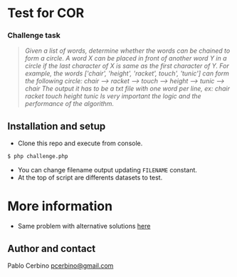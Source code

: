 # Test for COR

### Challenge task

>  *Given a list of words, determine whether the words can be chained to form a circle. A word X can be placed in front of another word Y in a circle if the last character of X is same as the first character of Y.
For example, the words ['chair', 'height', 'racket', touch', 'tunic'] can form the following circle:
chair --> racket --> touch --> height --> tunic --> chair
The output it has to be a txt file with one word per line, ex:
chair racket touch height tunic
Is very important the logic and the performance of the algorithm.*

## Installation and setup

- Clone this repo and execute from console.
```sh
$ php challenge.php
```
- You can change filename output updating ```FILENAME``` constant.
- At the top of script are differents datasets to test.

# More information
- Same problem with alternative solutions [here](https://careercup.com/question?id=5932349506191360)



## Author and contact

Pablo Cerbino
pcerbino@gmail.com


